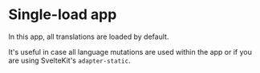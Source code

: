 # Single-load app
In this app, all translations are loaded by default.

It's useful in case all language mutations are used within the app or if you are using SvelteKit's `adapter-static`.
